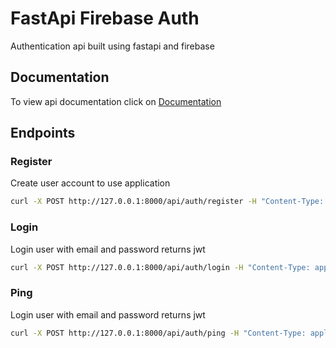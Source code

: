 # FastApi Firebase Auth
Authentication api built using fastapi and firebase

## Documentation
To view api documentation click on [Documentation](http://127.0.0.1:8000/docs)


## Endpoints

### Register
Create user account to use application
```bash
curl -X POST http://127.0.0.1:8000/api/auth/register -H "Content-Type: application/json" -d '{"email": "your_email@example.com", "password": "your_password"}'
```

### Login
Login user with email and password returns jwt
```bash
curl -X POST http://127.0.0.1:8000/api/auth/login -H "Content-Type: application/json" -d '{"email": "your_email@example.com", "password": "your_password"}'
```

### Ping
Login user with email and password returns jwt
```bash
curl -X POST http://127.0.0.1:8000/api/auth/ping -H "Content-Type: application/json" -H "Authorization: your_access_token"
```

